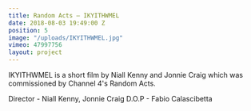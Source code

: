 ```yaml
---
title: Random Acts — IKYITHWMEL
date: 2018-08-03 19:49:00 Z
position: 5
image: "/uploads/IKYITHWMEL.jpg"
vimeo: 47997756
layout: project
---
```


IKYITHWMEL is a short film by Niall Kenny and Jonnie Craig which was commissioned by Channel 4's Random Acts.

Director - Niall Kenny, Jonnie Craig
D.O.P - Fabio Calascibetta